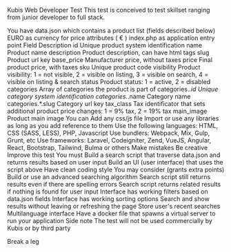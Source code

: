 Kubis Web Developer Test
This test is conceived to test skillset ranging from junior developer to full stack.

You have
data.json which contains a product list (fields described below)
EURO as currency for price attributes ( € )
index.php as application entry point
Field Description
id Unique product system identification
name Product name
description Product description, can have html tags
slug Product url key
base_price Manufacturer price, without taxes
price Final product price, with taxes
sku Unique product code
visibility Product visibility: 1 = not visible, 2 = visible on listing, 3 = visible on search, 4 = visible on listing & search
status Product status: 1 = active, 2 = disabled
categories Array of categories the product is part of
categories._.id Unique category system identification
categories._.name Category name
categories.\*.slug Category url key
tax_class Tax identificator that sets additional product price changes: 1 = 9% tax, 2 = 19% tax
main_image Product main image
You can
Add any css/js file
Import or use any libraries as long as you add reference to them
Use the following languages: HTML, CSS (SASS, LESS), PHP, Javascript
Use bundlers: Webpack, Mix, Gulp, Grunt, etc
Use frameworks: Laravel, Codeigniter, Zend, VueJS, Angular, React, Bootstrap, Tailwind, Bulma or others
Make mistakes
Be creative
Improve this test
You must
Build a search script that traverse data.json and returns results based on user input
Build an UI (user interface) that uses the script above
Have clean coding style
You may consider (grants extra points)
Build or use an advanced searching algorithm
Search script still returns results even if there are spelling errors
Search script returns related results if nothing is found for user input
Interface has working filters based on data.json fields
Interface has working sorting options
Search and show results without leaving or refreshing the page
Store user's recent searches
Multilanguage interface
Have a docker file that spawns a virtual server to run your application
Side note
The test will not be used commercially by Kubis or by third party

Break a leg
